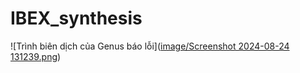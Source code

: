 # IBEX_synthesis
![Trình biên dịch của Genus báo lỗi]([image/Screenshot 2024-08-24 131239.png](https://github.com/thinhpc1110/IBEX_synthesis/blob/main/image/Screenshot%202024-08-24%20131239.png))
